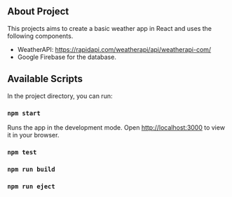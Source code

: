 ## About Project

This projects aims to create a basic weather app in React and uses the following components. 

* WeatherAPI: https://rapidapi.com/weatherapi/api/weatherapi-com/
* Google Firebase for the database.

## Available Scripts

In the project directory, you can run:

### `npm start`

Runs the app in the development mode. Open [http://localhost:3000](http://localhost:3000) to view it in your browser.

### `npm test`

### `npm run build`

### `npm run eject`
